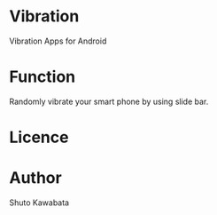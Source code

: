 # Vibration
Vibration Apps for Android

# Function
Randomly vibrate your smart phone by using slide bar.

# Licence

# Author
Shuto Kawabata
